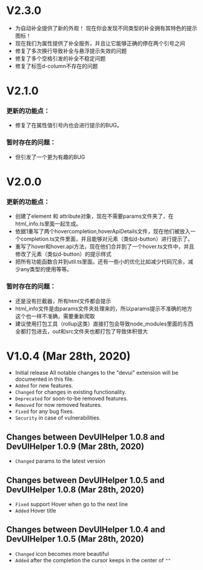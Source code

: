 <!--
 * @Author: your name
 * @Date: 2020-03-27 19:34:32
 * @LastEditTime: 2020-04-08 17:21:11
 * @LastEditors: Please set LastEditors
 * @Description: In User Settings Edit
 * @FilePath: \DevUIHelper\CHANGELOG.md
 -->

# V2.3.0

- 为自动补全提供了新的外观！ 现在你会发现不同类型的补全拥有其特色的提示图标！
- 现在我们为属性提供了补全服务，并且让它能够正确的停在两个引号之间
- 修复了多次换行导致补全与悬浮提示失效的问题
- 修复了多个空格引发的补全不稳定问题
- 修复了标签d-column不存在的问题

# V2.1.0

### 更新的功能点：
- 修复了在属性值引号内也会进行提示的BUG。

### 暂时存在的问题：
- 但引发了一个更为有趣的BUG

# V2.0.0

### 更新的功能点：

- 创建了element 和 attribute对象，现在不需要params文件夹了，在html_info.ts里面一起生成。
- 依据1重写了两个hovercompletion,hoverApiDetails文件，现在他们被放入一个completion.ts文件里面，并且能够对元素（类似d-button）进行提示了。
- 重写了hover和hover.api方法，现在他们合并到了一个hover.ts文件中，并且修改了元素（类似d-button）的提示样式
- 把所有功能函数合并到util.ts里面。还有一些小的优化比如减少代码冗余，减少any类型的使用等等。

### 暂时存在的问题：

- 还是没有拦截器，所有html文件都会提示
- html_info文件是由params文件夹处理来的，所以params提示不准确的地方这个也一样不准确，需要重新爬取
- 建议使用打包工具（rollup这类）直接打包会导致node_modules里面的东西全都打包进去，out和src文件夹也都打包了导致体积很大

# V1.0.4 (Mar 28th, 2020)

- Initial release
All notable changes to the "devui" extension will be documented in this file.
- `Added` for new features.
- `Changed` for changes in existing functionality.
- `Deprecated` for soon-to-be removed features.
- `Removed` for now removed features.
- `Fixed` for any bug fixes.
- `Security` in case of vulnerabilities.

## Changes between DevUIHelper 1.0.8 and DevUIHelper 1.0.9 (Mar 28th, 2020)
- `Changed` params to the latest version
## Changes between DevUIHelper 1.0.5 and DevUIHelper 1.0.8 (Mar 28th, 2020)
- `Fixed` support Hover when go to the next line
- `Added` Hover title 

## Changes between DevUIHelper 1.0.4 and DevUIHelper 1.0.5 (Mar 28th, 2020)
- `Changed` icon becomes more beautiful
- `Added` after the completion the cursor keeps in the center of ``""``


